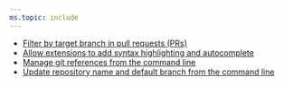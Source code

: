```yaml
---
ms.topic: include
---
```


* [Filter by target branch in pull requests (PRs)](#filter-by-target-branch-in-pull-requests-prs)
* [Allow extensions to add syntax highlighting and autocomplete](#allow-extensions-to-add-syntax-highlighting-and-autocomplete)
* [Manage git references from the command line](#manage-git-references-from-the-command-line)
* [Update repository name and default branch from the command line](#update-repository-name-and-default-branch-from-the-command-line)
